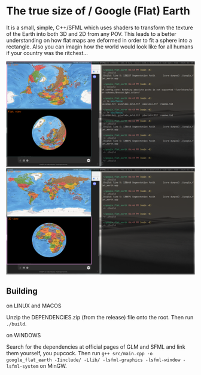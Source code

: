 # The true size of / Google (Flat) Earth

It is a small, simple, C++/SFML which uses shaders to transform the texture of the Earth into both 3D and 2D from any POV.
This leads to a better understanding on how flat maps are deformed in order to fit a sphere into a rectangle. Also you can imagin how the world would look like for all humans if your country was the ritchest...

![](bin/images/1.png)
![](bin/images/2.png)

## Building

on LINUX and MACOS

Unzip the DEPENDENCIES.zip (from the release) file onto the root. Then run `./build`.

on WINDOWS

Search for the dependencies at official pages of GLM and SFML and link them yourself, you pupcock.
Then run `g++ src/main.cpp -o google_flat_earth -Iinclude/ -Llib/ -lsfml-graphics -lsfml-window -lsfml-system` on MinGW.
